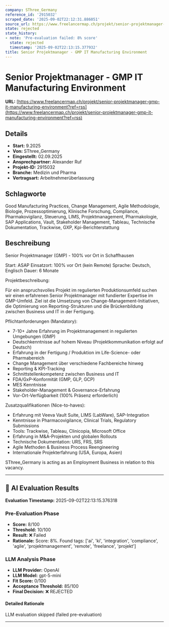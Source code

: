 ```yaml
---
company: SThree_Germany
reference_id: '2915032'
scraped_date: '2025-09-02T22:12:31.886051'
source_url: https://www.freelancermap.ch/projekt/senior-projektmanager-gmp-it-manufacturing-environment?ref=rss
state: rejected
state_history:
- note: 'Pre-evaluation failed: 8% score'
  state: rejected
  timestamp: '2025-09-02T22:13:15.377932'
title: Senior Projektmanager - GMP IT Manufacturing Environment
---
```



# Senior Projektmanager - GMP IT Manufacturing Environment
**URL:** [https://www.freelancermap.ch/projekt/senior-projektmanager-gmp-it-manufacturing-environment?ref=rss](https://www.freelancermap.ch/projekt/senior-projektmanager-gmp-it-manufacturing-environment?ref=rss)
## Details
- **Start:** 9.2025
- **Von:** SThree_Germany
- **Eingestellt:** 02.09.2025
- **Ansprechpartner:** Alexander Ruf
- **Projekt-ID:** 2915032
- **Branche:** Medizin und Pharma
- **Vertragsart:** Arbeitnehmerüberlassung

## Schlagworte
Good Manufacturing Practices, Change Management, Agile Methodologie, Biologie, Prozessoptimierung, Klinische Forschung, Compliance, Pharmakovigilanz, Steuerung, LIMS, Projektmanagement, Pharmakologie, SAP Applications, Vault, Stakeholder Management, Tableau, Technische Dokumentation, Trackwise, GXP, Kpi-Berichterstattung

## Beschreibung
Senior Projektmanager (GMP) - 100% vor Ort in Schaffhausen

Start: ASAP
Einsatzort: 100% vor Ort (kein Remote)
Sprache: Deutsch, Englisch
Dauer: 6 Monate

Projektbeschreibung:

Für ein anspruchsvolles Projekt im regulierten Produktionsumfeld suchen wir einen erfahrenen Senior Projektmanager mit fundierter Expertise im GMP-Umfeld. Ziel ist die Umsetzung von Change-Management-Initiativen, die Optimierung von Reporting-Strukturen und die Brückenbildung zwischen Business und IT in der Fertigung.

Pflichtanforderungen (Mandatory):

- 7-10+ Jahre Erfahrung im Projektmanagement in regulierten Umgebungen (GMP)
- Deutschkenntnisse auf hohem Niveau (Projektkommunikation erfolgt auf Deutsch)
- Erfahrung in der Fertigung / Produktion im Life-Science- oder Pharmabereich
- Change Management über verschiedene Fachbereiche hinweg
- Reporting & KPI-Tracking
- Schnittstellenkompetenz zwischen Business und IT
- FDA/GxP-Konformität (GMP, GLP, GCP)
- MES Kenntnisse
- Stakeholder-Management & Governance-Erfahrung
- Vor-Ort-Verfügbarkeit (100% Präsenz erforderlich)

Zusatzqualifikationen (Nice-to-haves):

- Erfahrung mit Veeva Vault Suite, LIMS (LabWare), SAP-Integration
- Kenntnisse in Pharmacovigilance, Clinical Trials, Regulatory Submissions
- Tools: Trackwise, Tableau, Clinicopia, Microsoft Office
- Erfahrung in M&A-Projekten und globalen Rollouts
- Technische Dokumentation: URS, FRS, SRS
- Agile Methoden & Business Process Reengineering
- Internationale Projekterfahrung (USA, Europa, Asien)

SThree_Germany is acting as an Employment Business in relation to this vacancy.

---

## 🤖 AI Evaluation Results

**Evaluation Timestamp:** 2025-09-02T22:13:15.376318

### Pre-Evaluation Phase
- **Score:** 8/100
- **Threshold:** 10/100
- **Result:** ❌ Failed
- **Rationale:** Score: 8%. Found tags: ['ai', 'ki', 'integration', 'compliance', 'agile', 'projektmanagement', 'remote', 'freelance', 'projekt']

### LLM Analysis Phase
- **LLM Provider:** OpenAI
- **LLM Model:** gpt-5-mini
- **Fit Score:** 0/100
- **Acceptance Threshold:** 85/100
- **Final Decision:** ❌ REJECTED

#### Detailed Rationale
LLM evaluation skipped (failed pre-evaluation)

---
